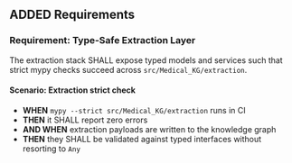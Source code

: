 ## ADDED Requirements

### Requirement: Type-Safe Extraction Layer
The extraction stack SHALL expose typed models and services such that strict mypy checks succeed across `src/Medical_KG/extraction`.

#### Scenario: Extraction strict check
- **WHEN** `mypy --strict src/Medical_KG/extraction` runs in CI
- **THEN** it SHALL report zero errors
- **AND WHEN** extraction payloads are written to the knowledge graph
- **THEN** they SHALL be validated against typed interfaces without resorting to `Any`
